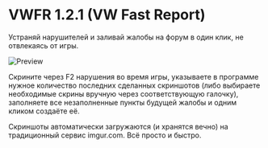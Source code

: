 # VWFR 1.2.1 (VW Fast Report)
Устраняй нарушителей и заливай жалобы на форум в один клик, не отвлекаясь от игры.

![Preview](https://i.imgur.com/j0kPEUR.png)

Скрините через F2 нарушения во время игры, указываете в программе нужное количество последних сделанных скриншотов (либо выбираете необходимые скрины вручную через соответствующую галочку), заполняете все незаполненные пункты будущей жалобы и одним кликом создаёте её.

Скриншоты автоматически загружаются (и хранятся вечно) на традиционный сервис imgur.com. Всё просто и быстро.
